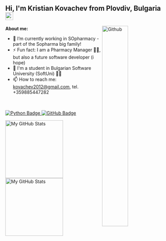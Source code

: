 ## Hi, I'm Kristian Kovachev from Plovdiv, Bulgaria <img src="https://media.giphy.com/media/hvRJCLFzcasrR4ia7z/giphy.gif" width="24px" height="24px">

<img width="40%" align="right" alt="Github" src="https://i.postimg.cc/bJqyPSQ1/my-python.png" />

**About me:** 
- 🔭 I’m currently working in SOpharmacy - part of the Sopharma big family!
- ⚡ Fun fact: I am a Pharmacy Manager 👨‍⚕️, but also a future software developer (i hope)
- 📖 I'm a student in Bulgarian Software University (SoftUni) 🧑‍🎓
- 📫 How to reach me: kovachev2012@gmail.com, tel. +359885447282

<br/><br/>
  <a href="your-python-URL">
  <img src="https://img.shields.io/badge/python-3670A0?style=for-the-badge&logo=python&logoColor=ffdd54" alt="Python Badge"/>
</a>
<a href="your-github-URL">
  <img src="https://img.shields.io/badge/github-%23121011.svg?style=for-the-badge&logo=github&logoColor=white" alt="GitHub Badge"/>
</a>


<a href="https://github.com/KrisKov76">
  <img height="180em" alt="My GitHub Stats" src="https://github-readme-stats.vercel.app/api?username=KrisKov76&bg_color=00000000&text_color=3498db&hide_border=true&count_private=true&include_all_commits=true" />
  <img height="180em" alt="My GitHub Stats" src="https://github-readme-stats.vercel.app/api/top-langs/?username=KrisKov76&langs_count=6&layout=compact&bg_color=00000000&text_color=3498db&hide_border=true&count_private=true&include_all_commits=true&hide=smalltalk,shell,html,scss,css" />
</a>
